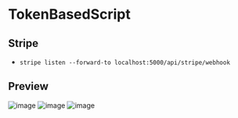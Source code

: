 # TokenBasedScript

## Stripe
- `stripe listen --forward-to localhost:5000/api/stripe/webhook`

## Preview

![image](https://user-images.githubusercontent.com/49940811/219923213-38226974-2a0b-4838-80ba-d36e91c75059.png)
![image](https://user-images.githubusercontent.com/49940811/219923233-c48c3a3f-f05d-42cb-a060-0f930d66a11b.png)
![image](https://user-images.githubusercontent.com/49940811/219923327-08b2ca83-4775-4937-ab33-5062445442ed.png)

